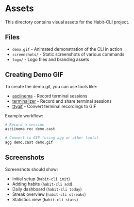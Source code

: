 # Assets

This directory contains visual assets for the Habit-CLI project.

## Files

- `demo.gif` - Animated demonstration of the CLI in action
- `screenshots/` - Static screenshots of various commands
- `logo/` - Logo files and branding assets

## Creating Demo GIF

To create the demo.gif, you can use tools like:

- [asciinema](https://asciinema.org/) - Record terminal sessions
- [terminalizer](https://github.com/faressoft/terminalizer) - Record and share terminal sessions
- [ttygif](https://github.com/icholy/ttygif) - Convert terminal recordings to GIF

Example workflow:
```bash
# Record a session
asciinema rec demo.cast

# Convert to GIF (using agg or other tools)
agg demo.cast demo.gif
```

## Screenshots

Screenshots should show:
- Initial setup (`habit-cli init`)
- Adding habits (`habit-cli add`)
- Daily dashboard (`habit-cli today`)
- Streak overview (`habit-cli streaks`)
- Statistics view (`habit-cli stats`)